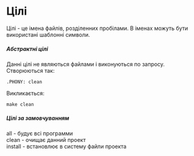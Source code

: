 # Цілі

Цілі - це імена файлів, розділенних пробілами. В іменах можуть бути використані шаблонні символи.


##### Абстрактні цілі
Данні цілі не являються файлами і виконуються по запросу.
Створюються так:  
   
    .PHONY: clean  

Викликається:  
    
    make clean  
	

##### Цілі за замовчуванням
all - будує всі программи  
clean - очищає данний проект  
install - встановлює в систему файли проекта  
